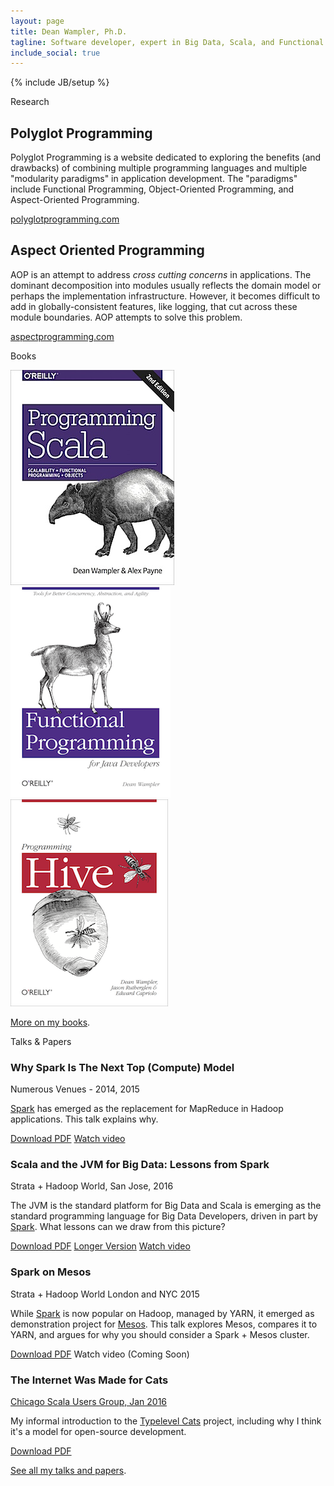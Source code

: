 ```yaml
---
layout: page
title: Dean Wampler, Ph.D.
tagline: Software developer, expert in Big Data, Scala, and Functional Programming,<br/>O'Reilly author, and frequent public speaker living in Chicago.
include_social: true
---
```

{% include JB/setup %}

<section id="research" class="centered">
  <p class="section-title"><span>Research</span></p>
  <article class="research-item">
    <h2>Polyglot Programming</h2>
    <p>Polyglot Programming is a website dedicated to exploring the benefits (and drawbacks) of combining multiple programming languages and multiple "modularity paradigms" in application development. The "paradigms" include Functional Programming, Object-Oriented Programming, and Aspect-Oriented Programming.</p>
    <div class="more">
      <a href="polyglotprogramming/" class="button">polyglotprogramming.com</a>
    </div>
  </article>
  <article class="research-item">
    <h2>Aspect Oriented Programming</h2>
    <p>AOP is an attempt to address <em>cross cutting concerns</em> in applications. The dominant decomposition into modules usually reflects the domain model or perhaps the implementation infrastructure. However, it becomes difficult to add in globally-consistent features, like logging, that cut across these module boundaries. AOP attempts to solve this problem.</p>
    <div class="more">
      <a href="aspectprogramming/" class="button">aspectprogramming.com</a>
    </div>
  </article>
</section>

<section id="books" class="centered">
  <p class="section-title"><span>Books</span></p>
  <div class="books-list">
    <a href="books/programmingscala2.html" class="books-book"><img src="/assets/images/prog_scala_2ed_comp-quarter_size.jpg" alt="Programming Scala, 2nd Edition"/></a>
    <a href="books/fpjava.html" class="books-book"><img src="/assets/images/FPforJavaDevsCover_256x337.png"/></a>
    <a href="books/programminghive.html" class="books-book"><img src="/assets/images/prog_hive_mech_cover_front_252x331.png"/></a>
  </div>
  <p class="talk"><a href="/books">More on my books</a>.</p>
</section>

<section id="talks" class="talks centered">
  <p class="section-title"><span>Talks &amp; Papers </span></p>

  <article class="talk">
    <h1>Why Spark Is The Next Top (Compute) Model</h1>
    <p class="talk-desc">Numerous Venues - 2014, 2015</p>
    <p><a href="http://spark.apache.org">Spark</a> has emerged as the replacement for <span class='keyword'>MapReduce</span> in <span class='keyword'>Hadoop</span> applications. This talk explains why.</p>
    <div class="more">
      <a href="/polyglotprogramming/papers/Spark-TheNextTopComputeModel.pdf" class="button-pdf">Download PDF</a>
      <a href="https://www.parleys.com/tutorial/why-spark-is-next-top-compute-model" class="button-video">Watch video</a>
      <!-- <span class="button-video-inactive">Watch video</span> (Coming Soon) -->
    </div>
  </article>

  <article class="talk">
    <h1>Scala and the JVM for Big Data: Lessons from Spark</h1>
    <p class="talk-desc">Strata + Hadoop World, San Jose, 2016</p>
    <p>The JVM is the standard platform for Big Data and Scala is emerging as the standard programming language for Big Data Developers, driven in part by <a href="http://spark.apache.org">Spark</a>. What lessons can we draw from this picture?</p>
    <div class="more">
      <a href="/polyglotprogramming/papers/ScalaJVMBigData-SparkLessons.pdf" class="button-pdf">Download PDF</a>
      <a href="/polyglotprogramming/papers/ScalaJVMBigData-SparkLessons-extended.pdf" class="button-pdf">Longer Version</a>
      <a href="https://www.youtube.com/watch?v=7mzsZq__Oh4" class="button-video">Watch video</a>
    </div>
  </article>

  <article class="talk">
    <h1>Spark on Mesos</h1>
    <p class="talk-desc">Strata + Hadoop World London and NYC 2015</p>
    <p>While <a href="http://spark.apache.org">Spark</a> is now popular on Hadoop, managed by YARN, it emerged as demonstration project for <a href="http://mesos.apache.org">Mesos</a>. This talk explores Mesos, compares it to YARN, and argues for why you should consider a Spark + Mesos cluster.</p>
    <div class="more">
      <a href="/polyglotprogramming/papers/SparkOnMesos.pdf" class="button-pdf">Download PDF</a>
      <!-- <a href="http://www.infoq.com/presentations/spark-scala-mapreduce-java" class="button-video">Watch video</a> -->
      <span class="button-video-inactive">Watch video</span> (Coming Soon)
    </div>
  </article>

  <article class="talk">
    <h1>The Internet Was Made for Cats</h1>
    <p class="talk-desc"><a href="http://www.meetup.com/chicagoscala/events/226860360/">Chicago Scala Users Group, Jan 2016</a></p>
    <p>My informal introduction to the <a href="https://github.com/non/cats">Typelevel Cats</a> project, including why I think it's a model for open-source development.</p>
    <div class="more">
      <a href="/polyglotprogramming/papers/Cats.pdf" class="button-pdf">Download PDF</a>
    </div>
  </article>

  <p class="talk"><a href="/polyglotprogramming/papers">See all my talks and papers</a>.</p>
</section>

